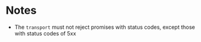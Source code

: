 # Notes

- The `transport` must not reject promises with status codes, except those with status codes of 5xx
